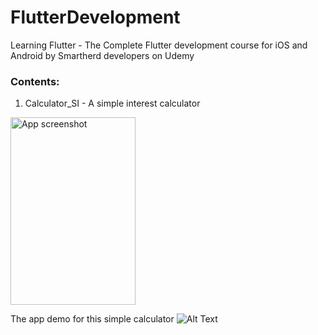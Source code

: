 # FlutterDevelopment
Learning Flutter - The Complete Flutter development course for iOS and Android by Smartherd developers on Udemy

### Contents:

1. Calculator_SI - A simple interest calculator

<img src="file://Desktop/calculator.png" alt="App screenshot" width="200" height="300"/>

The app demo for this simple calculator
![Alt Text](https://drive.google.com/open?id=1QiYVxHXrBB_QptQ2tWVD0GxVMTcbAKlO "App demo")
